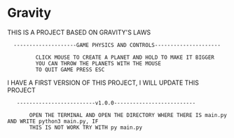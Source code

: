 # Gravity
THIS IS A PROJECT BASED ON GRAVITY'S LAWS

      --------------------GAME PHYSICS AND CONTROLS---------------------
      
             CLICK MOUSE TO CREATE A PLANET AND HOLD TO MAKE IT BIGGER
             YOU CAN THROW THE PLANETS WITH THE MOUSE
             TO QUIT GAME PRESS ESC
    

I HAVE A FIRST VERSION OF THIS PROJECT, I WILL UPDATE THIS PROJECT 


       -------------------------v1.0.0--------------------------
       
           OPEN THE TERMINAL AND OPEN THE DIRECTORY WHERE THERE IS main.py AND WRITE python3 main.py, IF
           THIS IS NOT WORK TRY WITH py main.py
